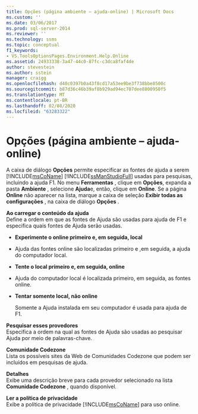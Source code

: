```yaml
---
title: Opções (página ambiente – ajuda-online) | Microsoft Docs
ms.custom: ''
ms.date: 03/06/2017
ms.prod: sql-server-2014
ms.reviewer: ''
ms.technology: ssms
ms.topic: conceptual
f1_keywords:
- VS.ToolsOptionsPages.Environment.Help.Online
ms.assetid: 24933338-3a47-44c0-87fc-c3dca8faf4de
author: stevestein
ms.author: sstein
manager: craigg
ms.openlocfilehash: d40c0397b0a43f8cd17a53ee9be3f738bbe8500c
ms.sourcegitcommit: b87d36c46b39af8b929ad94ec707dee8800950f5
ms.translationtype: MT
ms.contentlocale: pt-BR
ms.lasthandoff: 02/08/2020
ms.locfileid: "63283322"
---
```

# <a name="options-environment-help-online-page"></a>Opções (página ambiente – ajuda-online)
  A caixa de diálogo **Opções** permite especificar as fontes de ajuda a serem [!INCLUDE[msCoName](../../includes/msconame-md.md)] [!INCLUDE[ssManStudioFull](../../includes/ssmanstudiofull-md.md)] usadas para pesquisas, incluindo a ajuda F1. No menu **Ferramentas** , clique em **Opções**, expanda a pasta **Ambiente** , selecione **Ajuda**e, então, clique em **Online**. Se a página **Online** não aparecer na lista, marque a caixa de seleção **Exibir todas as configurações** , na caixa de diálogo **Opções** .  
  
 **Ao carregar o conteúdo da ajuda**  
 Define a ordem em que as fontes de Ajuda são usadas para ajuda de F1 e especifica quais fontes de Ajuda serão usadas.  
  
-   **Experimente o online primeiro e, em seguida, local**  
  
-   Ajuda das fontes online são localizadas primeiro e ,em seguida, a ajuda do computador local.  
  
-   **Tente o local primeiro e, em seguida, online**  
  
-   Ajuda do computador local é localizada primeiro, em seguida, as fontes online.  
  
-   **Tentar somente local, não online**  
  
     Somente a Ajuda instalada em seu computador é usada para ajuda de F1.  
  
 **Pesquisar esses provedores**  
 Especifica a ordem na qual as fontes de Ajuda são usadas ao pesquisar Ajuda por meio de palavras-chave.  
  
 **Comunidade Codezone**  
 Lista os possíveis sites da Web de Comunidades Codezone que podem ser incluídos em pesquisas de ajuda.  
  
 **Detalhes**  
 Exibe uma descrição breve para cada provedor selecionado na lista **Comunidade Codezone** , quando disponível.  
  
 **Ler a política de privacidade**  
 Exibe a política de privacidade [!INCLUDE[msCoName](../../includes/msconame-md.md)] para uso online.  
  
  
